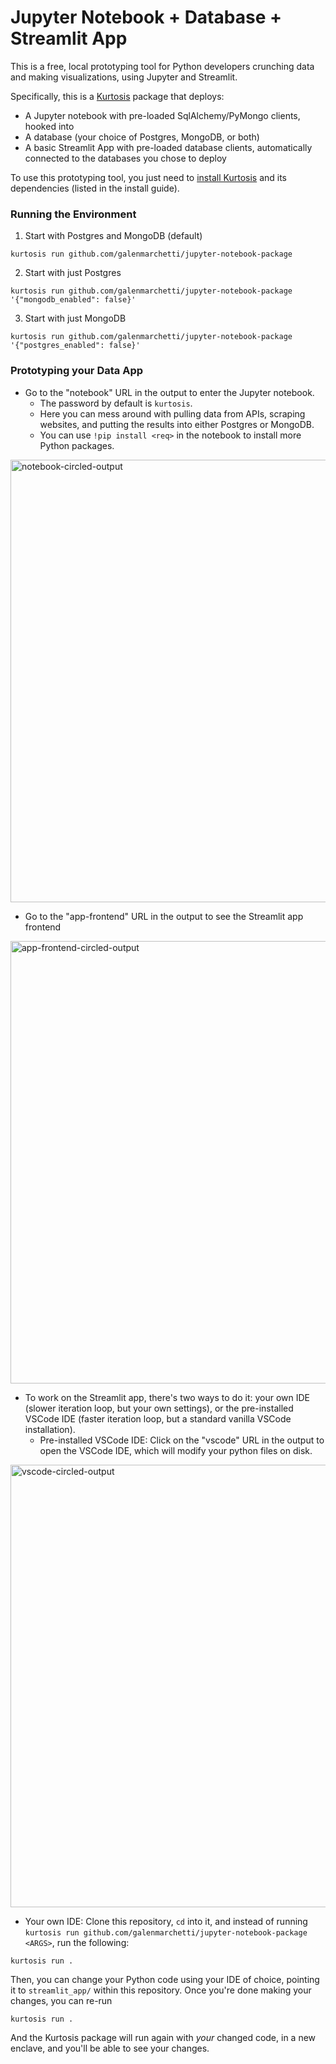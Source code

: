 # Jupyter Notebook + Database + Streamlit App

This is a free, local prototyping tool for Python developers crunching data and making visualizations, using Jupyter and Streamlit.

Specifically, this is a [Kurtosis](https://github.com/kurtosis-tech/kurtosis) package that deploys:
- A Jupyter notebook with pre-loaded SqlAlchemy/PyMongo clients, hooked into
- A database (your choice of Postgres, MongoDB, or both)
- A basic Streamlit App with pre-loaded database clients, automatically connected to the databases you chose to deploy

To use this prototyping tool, you just need to [install Kurtosis](https://docs.kurtosis.com/install/) and its dependencies (listed in the install guide).

### Running the Environment

1. Start with Postgres and MongoDB (default)
```
kurtosis run github.com/galenmarchetti/jupyter-notebook-package
```
2. Start with just Postgres
```
kurtosis run github.com/galenmarchetti/jupyter-notebook-package '{"mongodb_enabled": false}'
```
3. Start with just MongoDB
```
kurtosis run github.com/galenmarchetti/jupyter-notebook-package '{"postgres_enabled": false}'
```

### Prototyping your Data App

- Go to the "notebook" URL in the output to enter the Jupyter notebook.
  - The password by default is `kurtosis`.
  - Here you can mess around with pulling data from APIs, scraping websites, and putting the results into either Postgres or MongoDB.
  - You can use `!pip install <req>` in the notebook to install more Python packages.
<img width="708" alt="notebook-circled-output" src="https://github.com/galenmarchetti/jupyter-notebook-package/assets/11703004/437b0262-ac4e-41d0-87da-e06ba6d1a0f7">

- Go to the "app-frontend" URL in the output to see the Streamlit app frontend
<img width="708" alt="app-frontend-circled-output" src="https://github.com/galenmarchetti/jupyter-notebook-package/assets/11703004/4639abd8-b720-4ca6-9944-00de74b618f9">

- To work on the Streamlit app, there's two ways to do it: your own IDE (slower iteration loop, but your own settings), or the pre-installed VSCode IDE (faster iteration loop, but a standard vanilla VSCode installation).
  - Pre-installed VSCode IDE: Click on the "vscode" URL in the output to open the VSCode IDE, which will modify your python files on disk.
<img width="708" alt="vscode-circled-output" src="https://github.com/galenmarchetti/jupyter-notebook-package/assets/11703004/16b14830-3361-43d9-a5ca-72105e2aed75">

  - Your own IDE: Clone this repository, `cd` into it, and instead of running `kurtosis run github.com/galenmarchetti/jupyter-notebook-package <ARGS>`, run the following:
    
```
kurtosis run .
```

Then, you can change your Python code using your IDE of choice, pointing it to `streamlit_app/` within this repository. Once you're done making your changes, you can re-run 

```
kurtosis run .
```

And the Kurtosis package will run again with _your_ changed code, in a new enclave, and you'll be able to see your changes.



